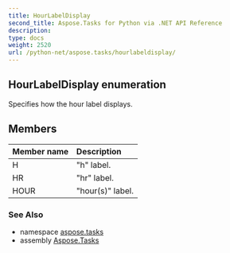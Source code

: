 ```yaml
---
title: HourLabelDisplay
second_title: Aspose.Tasks for Python via .NET API Reference
description: 
type: docs
weight: 2520
url: /python-net/aspose.tasks/hourlabeldisplay/
---
```


## HourLabelDisplay enumeration

Specifies how the hour label displays.

## Members
| Member name | Description |
| :- | :- |
|H|"h" label.|
|HR|"hr" label.|
|HOUR|"hour(s)" label.|

### See Also

* namespace [aspose.tasks](/tasks/python-net/aspose.tasks/)
* assembly [Aspose.Tasks](/tasks/python-net/)

